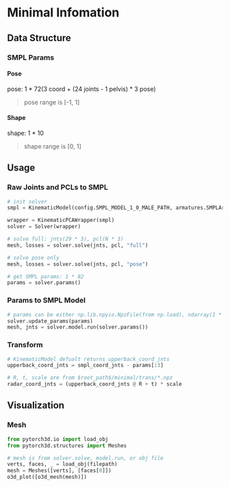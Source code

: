 # Minimal Infomation

## Data Structure
### SMPL Params
#### Pose
pose: 1 * 72(3 coord + (24 joints - 1 pelvis) * 3 pose)  
> pose range is [-1, 1]  

#### Shape
shape: 1 * 10  
> shape range is [0, 1]

## Usage
### Raw Joints and PCLs to SMPL

```python
# init solver
smpl = KinematicModel(config.SMPL_MODEL_1_0_MALE_PATH, armatures.SMPLArmature)

wrapper = KinematicPCAWrapper(smpl)
solver = Solver(wrapper)

# solve full: jnts(29 * 3), pcl(N * 3)
mesh, losses = solver.solve(jnts, pcl, "full")

# solve pose only
mesh, losses = solver.solve(jnts, pcl, "pose")

# get SMPL params: 1 * 82
params = solver.params()
```

### Params to SMPL Model

```python
# params can be either np.lib.npyio.NpzFile(from np.load), ndarray(1 * 72), or ndarray(1 * 82)
solver.update_params(params)
mesh, jnts = solver.model.run(solver.params())
```

### Transform

```python
# KinematicModel defualt returns upperback_coord_jnts
upperback_coord_jnts = smpl_coord_jnts - params[:3]

# R, t, scale are from $root_path$/minimal/trans/*.npz
radar_coord_jnts = (upperback_coord_jnts @ R + t) * scale
```

## Visualization

### Mesh
```python
from pytorch3d.io import load_obj
from pytorch3d.structures import Meshes

# mesh is from solver.solve, model.run, or obj file
verts, faces, _ = load_obj(filepath)
mesh = Meshes([verts], [faces[0]])
o3d_plot([o3d_mesh(mesh)])
```